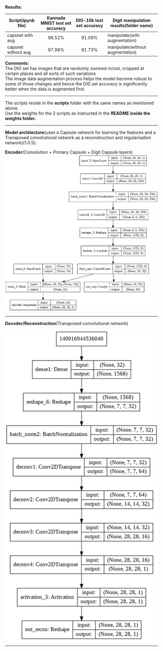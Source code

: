 <b>Results:</b><br>

| Script(ipynb file)  | Kannada MNIST test set accuracy | DIG-10k test set accuracy | Digit manipulation results(folder name) |
| ------------------- | :-----------------------------: | :-----------------------: | --------------------------------------- |
| capsnet with aug    |             98.52%              |          91.09%           | manipulate(with augmentation)           |
| capsnet without aug |             97.98%              |          81.73%           | manipulate(without augmentation)        |

<b>Comments:</b><br>
The DIG set has images that are randomly zoomed-in/out, cropped at certain places and all sorts of such variations<br>
The image data augmentation process helps the model become robust to some of those changes and hence the DIG set accuracy is significantly better when the data is augmented first.

---

The scripts reside in the <b>scripts</b> folder with the same names as mentioned above.<br>
Use the weights for the 2 scripts as instructed in the <b>README inside the weights folder.</b><br>

---

<b>Model architecture</b>(uses a Capsule network for learning the features and a Transposed convolutional network as a reconstruction and regularisation network)(1.0.5):

<b>Encoder</b>(Convolution + Primary Capsule + Digit Capsule layers)
![Encoder(1.0.5)](https://github.com/hethsheth/CapsuleNetworks/blob/master/Kannada-MNIST/images/capsnet.png)

---

<b>Decoder/Reconstruction</b>(Transposed convolutional network)

![Decoder/Reconstruction(1.0.5)](https://github.com/hethsheth/CapsuleNetworks/blob/master/Kannada-MNIST/images/decoder.png)

---
